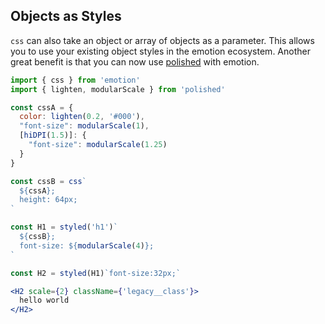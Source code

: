 ## Objects as Styles

`css` can also take an object or array of objects as a parameter.
This allows you to use your existing object styles in the emotion ecosystem.
Another great benefit is that you can now use [polished](https://polished.js.org/) with emotion.

```jsx
import { css } from 'emotion'
import { lighten, modularScale } from 'polished'

const cssA = {
  color: lighten(0.2, '#000'),
  "font-size": modularScale(1),
  [hiDPI(1.5)]: {
    "font-size": modularScale(1.25)
  }
}

const cssB = css`
  ${cssA};
  height: 64px;
`

const H1 = styled('h1')`
  ${cssB};
  font-size: ${modularScale(4)};
`

const H2 = styled(H1)`font-size:32px;`

<H2 scale={2} className={'legacy__class'}>
  hello world
</H2>
```